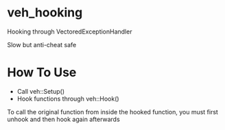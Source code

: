 # veh_hooking
Hooking through VectoredExceptionHandler

Slow but anti-cheat safe

# How To Use
- Call veh::Setup()
- Hook functions through veh::Hook()

To call the original function from inside the hooked function, you must first unhook and then hook again afterwards
